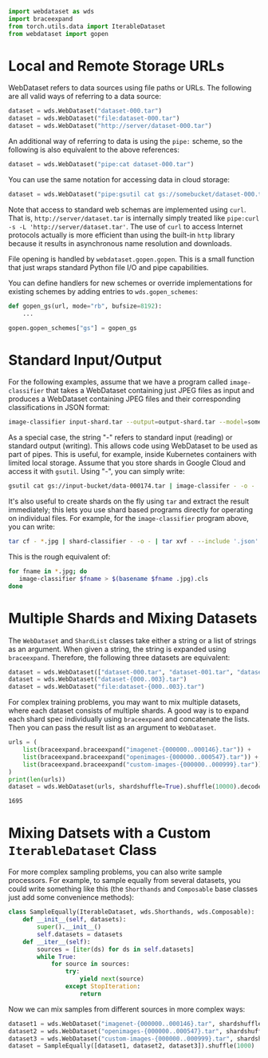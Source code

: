 ```python
import webdataset as wds
import braceexpand
from torch.utils.data import IterableDataset
from webdataset import gopen
```

# Local and Remote Storage URLs

WebDataset refers to data sources using file paths or URLs. The following are all valid ways of referring to a data source:


```python
dataset = wds.WebDataset("dataset-000.tar")
dataset = wds.WebDataset("file:dataset-000.tar")
dataset = wds.WebDataset("http://server/dataset-000.tar")
```

An additional way of referring to data is using the `pipe:` scheme, so the following is also equivalent to the above references:


```python
dataset = wds.WebDataset("pipe:cat dataset-000.tar")
```

You can use the same notation for accessing data in cloud storage:


```python
dataset = wds.WebDataset("pipe:gsutil cat gs://somebucket/dataset-000.tar")
```

Note that access to standard web schemas are implemented using `curl`. That is, `http://server/dataset.tar` is internally simply treated like `pipe:curl -s -L 'http://server/dataset.tar'`. The use of `curl` to access Internet protocols actually is more efficient than using the built-in `http` library because it results in asynchronous name resolution and downloads.

File opening is handled by `webdataset.gopen.gopen`. This is a small function that just wraps standard Python file I/O and pipe capabilities.

You can define handlers for new schemes or override implementations for existing schemes by adding entries to `wds.gopen_schemes`:


```python
def gopen_gs(url, mode="rb", bufsize=8192):
    ...

gopen.gopen_schemes["gs"] = gopen_gs 
```

# Standard Input/Output

For the following examples, assume that we have a program called `image-classifier` that takes a WebDataset containing just JPEG files as input and produces a WebDataset containing JPEG files and their corresponding classifications in JSON format:

```Bash
image-classifier input-shard.tar --output=output-shard.tar --model=some-model.pth
```

As a special case, the string "-" refers to standard input (reading) or standard output (writing). This allows code using WebDataset to be used as part of pipes. This is useful, for example, inside Kubernetes containers with limited local storage. Assume that you store shards in Google Cloud and access it with `gsutil`. Using "-", you can simply write:

```Bash
gsutil cat gs://input-bucket/data-000174.tar | image-classifer - -o - | gsutil cp - gs://output-bucket/output-000174.tar
```

It's also useful to create shards on the fly using `tar` and extract the result immediately; this lets you use shard based programs directly for operating on individual files. For example, for the `image-classifier` program above, you can write:

```Bash
tar cf - *.jpg | shard-classifier - -o - | tar xvf - --include '.json'
```

This is the rough equivalent of:

```Bash
for fname in *.jpg; do
   image-classifier $fname > $(basename $fname .jpg).cls
done
```

# Multiple Shards and Mixing Datasets

The `WebDataset` and `ShardList` classes take either a string or a list of strings as an argument. When given a string, the string is expanded using `braceexpand`. Therefore, the following three datasets are equivalent:


```python
dataset = wds.WebDataset(["dataset-000.tar", "dataset-001.tar", "dataset-002.tar", "dataset-003.tar"])
dataset = wds.WebDataset("dataset-{000..003}.tar")
dataset = wds.WebDataset("file:dataset-{000..003}.tar")
```

For complex training problems, you may want to mix multiple datasets, where each dataset consists of multiple shards. A good way is to expand each shard spec individually using `braceexpand` and concatenate the lists. Then you can pass the result list as an argument to `WebDataset`.


```python
urls = (
    list(braceexpand.braceexpand("imagenet-{000000..000146}.tar")) +
    list(braceexpand.braceexpand("openimages-{000000..000547}.tar")) +
    list(braceexpand.braceexpand("custom-images-{000000..000999}.tar"))
)
print(len(urls))
dataset = wds.WebDataset(urls, shardshuffle=True).shuffle(10000).decode("torchrgb")
```

    1695


# Mixing Datsets with a Custom `IterableDataset` Class

For more complex sampling problems, you can also write sample processors. For example, to sample equally from several datasets, you could write something like this (the `Shorthands` and `Composable` base classes just add some convenience methods):


```python
class SampleEqually(IterableDataset, wds.Shorthands, wds.Composable):
    def __init__(self, datasets):
        super().__init__()
        self.datasets = datasets
    def __iter__(self):
        sources = [iter(ds) for ds in self.datasets]
        while True:
            for source in sources:
                try:
                    yield next(source)
                except StopIteration:
                    return
```

Now we can mix samples from different sources in more complex ways:


```python
dataset1 = wds.WebDataset("imagenet-{000000..000146}.tar", shardshuffle=True).shuffle(1000).decode("torchrgb")
dataset2 = wds.WebDataset("openimages-{000000..000547}.tar", shardshuffle=True).shuffle(1000).decode("torchrgb")
dataset3 = wds.WebDataset("custom-images-{000000..000999}.tar", shardshuffle=True).shuffle(1000).decode("torchrgb")
dataset = SampleEqually([dataset1, dataset2, dataset3]).shuffle(1000)
```
